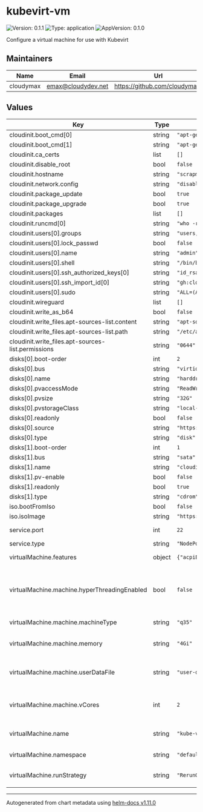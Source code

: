 # kubevirt-vm

![Version: 0.1.1](https://img.shields.io/badge/Version-0.1.1-informational?style=flat-square) ![Type: application](https://img.shields.io/badge/Type-application-informational?style=flat-square) ![AppVersion: 0.1.0](https://img.shields.io/badge/AppVersion-0.1.0-informational?style=flat-square)

Configure a virtual machine for use with Kubevirt

## Maintainers

| Name | Email | Url |
| ---- | ------ | --- |
| cloudymax | <emax@cloudydev.net> | <https://github.com/cloudymax/> |

## Values

| Key | Type | Default | Description |
|-----|------|---------|-------------|
| cloudinit.boot_cmd[0] | string | `"apt-get update"` |  |
| cloudinit.boot_cmd[1] | string | `"apt-get install -y ssh-import-id"` |  |
| cloudinit.ca_certs | list | `[]` |  |
| cloudinit.disable_root | bool | `false` |  |
| cloudinit.hostname | string | `"scrapmetal"` |  |
| cloudinit.network.config | string | `"disabled"` |  |
| cloudinit.package_update | bool | `true` |  |
| cloudinit.package_upgrade | bool | `true` |  |
| cloudinit.packages | list | `[]` |  |
| cloudinit.runcmd[0] | string | `"who -r"` |  |
| cloudinit.users[0].groups | string | `"users, admin, docker, sudo, kvm"` |  |
| cloudinit.users[0].lock_passwd | bool | `false` |  |
| cloudinit.users[0].name | string | `"admin"` |  |
| cloudinit.users[0].shell | string | `"/bin/bash"` |  |
| cloudinit.users[0].ssh_authorized_keys[0] | string | `"id_rsa.pub"` |  |
| cloudinit.users[0].ssh_import_id[0] | string | `"gh:cloudymax"` |  |
| cloudinit.users[0].sudo | string | `"ALL=(ALL) NOPASSWD:ALL"` |  |
| cloudinit.wireguard | list | `[]` |  |
| cloudinit.write_as_b64 | bool | `false` |  |
| cloudinit.write_files.apt-sources-list.content | string | `"apt-sources.list"` |  |
| cloudinit.write_files.apt-sources-list.path | string | `"/etc/apt/sources.list"` |  |
| cloudinit.write_files.apt-sources-list.permissions | string | `"0644"` |  |
| disks[0].boot-order | int | `2` |  |
| disks[0].bus | string | `"virtio"` |  |
| disks[0].name | string | `"harddrive"` |  |
| disks[0].pvaccessMode | string | `"ReadWriteOnce"` |  |
| disks[0].pvsize | string | `"32G"` |  |
| disks[0].pvstorageClass | string | `"local-path"` |  |
| disks[0].readonly | bool | `false` |  |
| disks[0].source | string | `"https://cloud.debian.org/images/cloud/bookworm/daily/latest/debian-12-generic-amd64-daily.qcow2"` |  |
| disks[0].type | string | `"disk"` |  |
| disks[1].boot-order | int | `1` |  |
| disks[1].bus | string | `"sata"` |  |
| disks[1].name | string | `"cloudinitvolume"` |  |
| disks[1].pv-enable | bool | `false` |  |
| disks[1].readonly | bool | `true` |  |
| disks[1].type | string | `"cdrom"` |  |
| iso.bootFromIso | bool | `false` |  |
| iso.isoImage | string | `"https://cdimage.debian.org/debian-cd/current/amd64/iso-dvd/debian-12.0.0-amd64-DVD-1.iso"` |  |
| service.port | int | `22` | port to use with k8s service |
| service.type | string | `"NodePort"` |  |
| virtualMachine.features | object | `{"acpiEnabled":true,"autoattachGraphicsDevice":true,"autoattachPodInterface":true,"autoattachSerialConsole":true,"efiEnabled":true,"kvmEnabled":true,"smmEnabled":true}` | Enable vm features |
| virtualMachine.machine.hyperThreadingEnabled | bool | `false` | Enable the use of Hyperthreading on Intel CPUs. Disable on AMD CPUs. |
| virtualMachine.machine.machineType | string | `"q35"` | QEMU virtual-machine type |
| virtualMachine.machine.memory | string | `"4Gi"` | Amount of RAM to pass the the Guest |
| virtualMachine.machine.userDataFile | string | `"user-data.yaml"` | path to the user-data file for use with Cloud-Init |
| virtualMachine.machine.vCores | int | `2` | Number of Virtual cores to pass to the Guest  |
| virtualMachine.name | string | `"kube-virt-vm0"` | name of the virtualMachine object |
| virtualMachine.namespace | string | `"default"` | namespace to deploy the vm |
| virtualMachine.runStrategy | string | `"RerunOnFailure"` | One of 'Always' `RerunOnFailure` `Manual` `Halted` |

----------------------------------------------
Autogenerated from chart metadata using [helm-docs v1.11.0](https://github.com/norwoodj/helm-docs/releases/v1.11.0)
